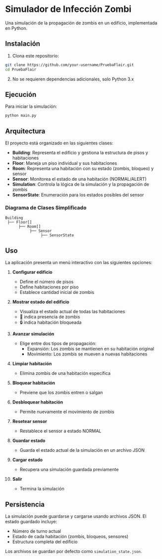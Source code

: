 # Simulador de Infección Zombi

Una simulación de la propagación de zombis en un edificio, implementada en Python.

## Instalación

1. Clona este repositorio:
```bash
git clone https://github.com/your-username/PruebaFlair.git
cd PruebaFlair
```

2. No se requieren dependencias adicionales, solo Python 3.x

## Ejecución

Para iniciar la simulación:
```bash
python main.py
```

## Arquitectura

El proyecto está organizado en las siguientes clases:

- **Building**: Representa el edificio y gestiona la estructura de pisos y habitaciones
- **Floor**: Maneja un piso individual y sus habitaciones
- **Room**: Representa una habitación con su estado (zombis, bloqueo) y sensor
- **Sensor**: Monitorea el estado de una habitación (NORMAL/ALERT)
- **Simulation**: Controla la lógica de la simulación y la propagación de zombis
- **SensorState**: Enumeración para los estados posibles del sensor

### Diagrama de Clases Simplificado
```
Building
 ├── Floor[]
      ├── Room[]
           ├── Sensor
                ├── SensorState
```

## Uso

La aplicación presenta un menú interactivo con las siguientes opciones:

1. **Configurar edificio**
   - Define el número de pisos
   - Define habitaciones por piso
   - Establece cantidad inicial de zombis

2. **Mostrar estado del edificio**
   - Visualiza el estado actual de todas las habitaciones
   - 🧟 indica presencia de zombis
   - 🔒 indica habitación bloqueada

3. **Avanzar simulación**
   - Elige entre dos tipos de propagación:
     - Expansión: Los zombis se mantienen en su habitación original
     - Movimiento: Los zombis se mueven a nuevas habitaciones

4. **Limpiar habitación**
   - Elimina zombis de una habitación específica

5. **Bloquear habitación**
   - Previene que los zombis entren o salgan

6. **Desbloquear habitación**
   - Permite nuevamente el movimiento de zombis

7. **Resetear sensor**
   - Restablece el sensor a estado NORMAL

8. **Guardar estado**
   - Guarda el estado actual de la simulación en un archivo JSON

9. **Cargar estado**
   - Recupera una simulación guardada previamente

10. **Salir**
    - Termina la simulación

## Persistencia

La simulación puede guardarse y cargarse usando archivos JSON. El estado guardado incluye:
- Número de turno actual
- Estado de cada habitación (zombis, bloqueos, sensores)
- Estructura completa del edificio

Los archivos se guardan por defecto como `simulation_state.json`.